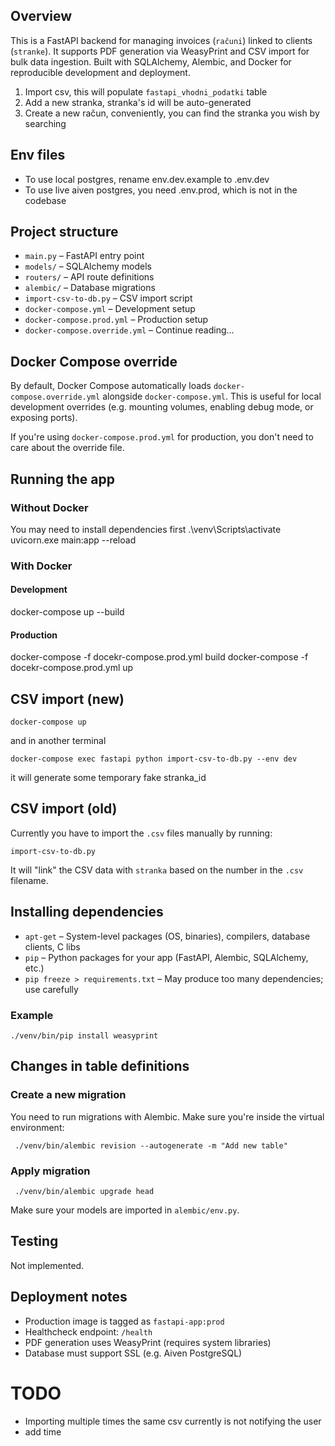 ## Overview

This is a FastAPI backend for managing invoices (`računi`) linked to clients (`stranke`). It supports PDF generation via WeasyPrint and CSV import for bulk data ingestion. Built with SQLAlchemy, Alembic, and Docker for reproducible development and deployment.

1. Import csv, this will populate `fastapi_vhodni_podatki` table
2. Add a new stranka, stranka's id will be auto-generated
3. Create a new račun, conveniently, you can find the stranka you wish by searching

## Env files

- To use local postgres, rename env.dev.example to .env.dev
- To use live aiven postgres, you need .env.prod, which is not in the codebase

## Project structure

- `main.py` – FastAPI entry point
- `models/` – SQLAlchemy models
- `routers/` – API route definitions
- `alembic/` – Database migrations
- `import-csv-to-db.py` – CSV import script
- `docker-compose.yml` – Development setup
- `docker-compose.prod.yml` – Production setup
- `docker-compose.override.yml` – Continue reading...

## Docker Compose override

By default, Docker Compose automatically loads `docker-compose.override.yml` alongside `docker-compose.yml`. This is useful for local development overrides (e.g. mounting volumes, enabling debug mode, or exposing ports).

If you're using `docker-compose.prod.yml` for production, you don't need to care about the override file.

## Running the app

### Without Docker

You may need to install dependencies first
.\venv\Scripts\activate
uvicorn.exe main:app --reload

### With Docker

#### Development

docker-compose up --build

#### Production

docker-compose -f docekr-compose.prod.yml build
docker-compose -f docekr-compose.prod.yml up

## CSV import (new)

```
docker-compose up
```

and in another terminal

```
docker-compose exec fastapi python import-csv-to-db.py --env dev
```

it will generate some temporary fake stranka_id

## CSV import (old)

Currently you have to import the `.csv` files manually by running:

```
import-csv-to-db.py
```

It will "link" the CSV data with `stranka` based on the number in the `.csv` filename.

## Installing dependencies

- `apt-get` – System-level packages (OS, binaries), compilers, database clients, C libs
- `pip` – Python packages for your app (FastAPI, Alembic, SQLAlchemy, etc.)
- `pip freeze > requirements.txt` – May produce too many dependencies; use carefully

### Example

```
./venv/bin/pip install weasyprint
```

## Changes in table definitions

### Create a new migration

You need to run migrations with Alembic. Make sure you're inside the virtual environment:

```
 ./venv/bin/alembic revision --autogenerate -m "Add new table"
```

### Apply migration

```
 ./venv/bin/alembic upgrade head
```

Make sure your models are imported in `alembic/env.py`.

## Testing

Not implemented.

## Deployment notes

- Production image is tagged as `fastapi-app:prod`
- Healthcheck endpoint: `/health`
- PDF generation uses WeasyPrint (requires system libraries)
- Database must support SSL (e.g. Aiven PostgreSQL)

# TODO

- Importing multiple times the same csv currently is not notifying the user
- add time
